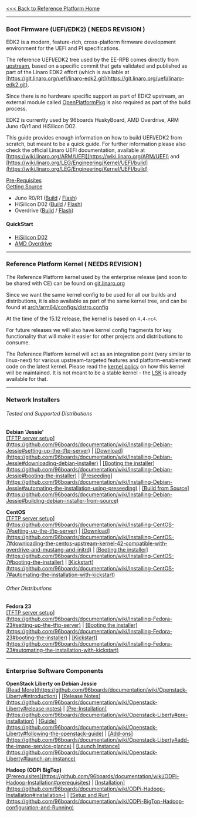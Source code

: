 [<<< Back to Reference Platform Home](https://github.com/96boards/documentation/wiki/Reference-Platform-Home)

***

### Boot Firmware (UEFI/EDK2) ( NEEDS REVISION )

EDK2 is a modern, feature-rich, cross-platform firmware development environment for the UEFI and PI specifications.

The reference UEFI/EDK2 tree used by the EE-RPB comes directly from [upstream](https://github.com/tianocore/edk2), based on a specific commit that gets validated and published as part of the Linaro EDK2 effort (which is available at [https://git.linaro.org/uefi/linaro-edk2.git](https://git.linaro.org/uefi/linaro-edk2.git).

Since there is no hardware specific support as part of EDK2 upstream, an external module called [OpenPlatformPkg](https://git.linaro.org/uefi/OpenPlatformPkg.git) is also required as part of the build process.

EDK2 is currently used by 96boards HuskyBoard, AMD Overdrive, ARM Juno r0/r1 and HiSilicon D02.

This guide provides enough information on how to build UEFI/EDK2 from scratch, but meant to be a quick guide. For further information please also check the official Linaro UEFI documentation, available at [https://wiki.linaro.org/ARM/UEFI](https://wiki.linaro.org/ARM/UEFI) and  [https://wiki.linaro.org/LEG/Engineering/Kernel/UEFI/build](https://wiki.linaro.org/LEG/Engineering/Kernel/UEFI/build)

[Pre-Requisites](https://github.com/96boards/documentation/wiki/UEFI-EDK2-Guide-for-EE#pre-requisites)
<br>
[Getting Source](https://github.com/96boards/documentation/wiki/UEFI-EDK2-Guide-for-EE#getting-the-source-code)

- Juno R0/R1 ([Build](https://github.com/96boards/documentation/wiki/UEFI-EDK2-Guide-for-EE#building-uefiedk2-for-juno-r0r1) / [Flash](https://github.com/96boards/documentation/wiki/UEFI-EDK2-Guide-for-EE#juno-r0r1))
- HiSilicon D02 ([Build](https://github.com/96boards/documentation/wiki/UEFI-EDK2-Guide-for-EE#building-uefiedk2-for-d02) / [Flash](https://github.com/96boards/documentation/wiki/UEFI-EDK2-Guide-for-EE#d02))
- Overdrive ([Build](https://github.com/96boards/documentation/wiki/UEFI-EDK2-Guide-for-EE#building-uefiedk2-for-overdrive) / [Flash](https://github.com/96boards/documentation/wiki/UEFI-EDK2-Guide-for-EE#amd-overdrive))

#### QuickStart

- [HiSilicon D02](https://github.com/96boards/documentation/wiki/ReferenceSoftwareEE#hisilicon-d02)
- [AMD Overdrive](https://github.com/96boards/documentation/wiki/ReferenceSoftwareEE#amd-overdrive)


***

### Reference Platform Kernel ( NEEDS REVISION )

The Reference Platform kernel used by the enterprise release (and soon to be shared with CE) can be found on [git.linaro.org](https://git.linaro.org/people/amit.kucheria/kernel.git/shortlog/refs/heads/96b/releases/2015.12)

Since we want the same kernel config to be used for all our builds and distributions, it is also available as part of the same kernel tree, and can be found at [arch/arm64/configs/distro.config](https://git.linaro.org/people/amit.kucheria/kernel.git/blob/refs/heads/96b/releases/2015.12:/arch/arm64/configs/distro.config)

At the time of the 15.12 release, the kernel is based on `4.4-rc4`.

For future releases we will also have kernel config fragments for key functionality that will make it easier for other projects and distributions to consume.

The Reference Platform kernel will act as an integration point (very similar to linux-next) for various upstream-targeted features and platform-enablement code on the latest kernel. Please read the [kernel policy](https://github.com/96boards/documentation/wiki/RP-Kernel-Policy) on how this kernel will be maintained. It is not meant to be a stable kernel - the [LSK](https://wiki.linaro.org/LSK) is already available for that.

***

### Network Installers

###### Tested and Supported Distributions

<p align="left">
  <b>Debian 'Jessie'</b><br>
  <a href="#">[TFTP server setup](https://github.com/96boards/documentation/wiki/Installing-Debian-Jessie#setting-up-the-tftp-server)</a> |
  <a href="#">[Download](https://github.com/96boards/documentation/wiki/Installing-Debian-Jessie#downloading-debian-installer)</a> |
  <a href="#">[Booting the installer](https://github.com/96boards/documentation/wiki/Installing-Debian-Jessie#booting-the-installer)</a> |
  <a href="#">[Preseeding](https://github.com/96boards/documentation/wiki/Installing-Debian-Jessie#automating-the-installation-using-preseeding)</a> |
  <a href="#">[Build from Source](https://github.com/96boards/documentation/wiki/Installing-Debian-Jessie#building-debian-installer-from-source)</a>
  <br>

<p align="left">
  <b>CentOS</b><br>
  <a href="#">[TFTP server setup](https://github.com/96boards/documentation/wiki/Installing-CentOS-7#setting-up-the-tftp-server)</a> |
  <a href="#">[Download](https://github.com/96boards/documentation/wiki/Installing-CentOS-7#downloading-the-centos-upstream-kernel-42-compatible-with-overdrive-and-mustang-and-initrd)</a> |
  <a href="#">[Booting the installer](https://github.com/96boards/documentation/wiki/Installing-CentOS-7#booting-the-installer)</a> |
  <a href="#">[Kickstart](https://github.com/96boards/documentation/wiki/Installing-CentOS-7#automating-the-installation-with-kickstart)</a>
  <br>
       

###### Other Distributions

<p align="left">
  <b>Fedora 23</b><br>
  <a href="#">[TFTP server setup](https://github.com/96boards/documentation/wiki/Installing-Fedora-23#setting-up-the-tftp-server)</a> |
  <a href="#">[Booting the installer](https://github.com/96boards/documentation/wiki/Installing-Fedora-23#booting-the-installer)</a> |
  <a href="#">[Kickstart](https://github.com/96boards/documentation/wiki/Installing-Fedora-23#automating-the-installation-with-kickstart)</a>
  <br>

***


### Enterprise Software Components

<p align="left">
  <b>OpenStack Liberty on Debian Jessie</b><br>
  <a href="#">[Read More](https://github.com/96boards/documentation/wiki/Openstack-Liberty#introduction)</a> |
  <a href="#">[Release Notes](https://github.com/96boards/documentation/wiki/Openstack-Liberty#release-notes)</a> |
  <a href="#">[Pre-Installation](https://github.com/96boards/documentation/wiki/Openstack-Liberty#pre-installation)</a> |
  <a href="#">[Guide](https://github.com/96boards/documentation/wiki/Openstack-Liberty#following-the-openstack-guide)</a> |
  <a href="#">[Add-ons](https://github.com/96boards/documentation/wiki/Openstack-Liberty#add-the-image-service-glance)</a> |
  <a href="#">[Launch Instance](https://github.com/96boards/documentation/wiki/Openstack-Liberty#launch-an-instance)</a>
  <br>


<p align="left">
  <b>Hadoop (ODPi BigTop)</b><br>
  <a href="#">[Prerequisites](https://github.com/96boards/documentation/wiki/ODPi-Hadoop-Installation#prerequisites)</a> |
  <a href="#">[Installation](https://github.com/96boards/documentation/wiki/ODPi-Hadoop-Installation#installation-)</a> |
  <a href="#">[Setup and Run](https://github.com/96boards/documentation/wiki/ODPi-BigTop-Hadoop-configuration-and-Running)</a>
  <br>